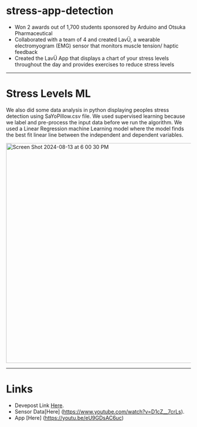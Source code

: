 # stress-app-detection

- Won 2 awards out of 1,700 students sponsored by Arduino and Otsuka Pharmaceutical
- Collaborated with a team of 4 and created LavÜ, a wearable electromyogram (EMG) sensor that monitors muscle tension/ haptic feedback
- Created the LavÜ App that displays a chart of your stress levels throughout the day and provides exercises to reduce stress levels
---
# Stress Levels ML
We also did some data analysis in python displaying peoples stress detection using SaYoPillow.csv file. We used supervised learning because we label and pre-process the input data before we run the algorithm. We used a Linear Regression machine Learning model where the model finds the best fit linear line between the independent and dependent variables. 

<img width="600" alt="Screen Shot 2024-08-13 at 6 00 30 PM" src="https://github.com/user-attachments/assets/8f49c852-61cc-4ac0-9992-17f685e5d591">

---
# Links
- Devepost Link [Here](https://devpost.com/software/lavu).
- Sensor Data[Here] (https://www.youtube.com/watch?v=D1cZ__7crLs).
- App [Here] (https://youtu.be/eU9GDsAC6uc)
